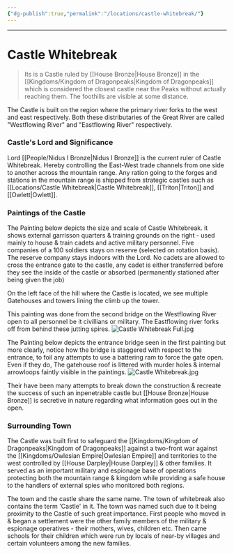 ```yaml
---
{"dg-publish":true,"permalink":"/locations/castle-whitebreak/"}
---
```



---
# Castle Whitebreak
> Its is a Castle ruled by [[House Bronze\|House Bronze]] in the [[Kingdoms/Kingdom of Dragonpeaks\|Kingdom of Dragonpeaks]] which is considered the closest castle near the Peaks without actually reaching them. The foothills are visible at some distance. 

The Castle is built on the region where the primary river forks to the west and east respectively. Both these distributaries of the Great River are called "Westflowing River" and "Eastflowing River" respectively.

### Castle's Lord and Significance 
Lord [[People/Nidus I Bronze\|Nidus I Bronze]] is the current ruler of Castle Whitebreak. Hereby controlling the East-West trade channels from one side to another across the mountain range.
Any ration going to the forges and stations in the mountain range is shipped from strategic castles such as [[Locations/Castle Whitebreak\|Castle Whitebreak]], [[Triton\|Triton]] and [[Owlett\|Owlett]].

### Paintings of the Castle
The Painting below depicts the size and scale of Castle Whitebreak. it shows external garrisson quarters & training grounds on the right - used mainly to house & train cadets and active military personnel. Five companies of a 100 soldiers stays on reserve (selected on rotation basis). The reserve company stays indoors with the Lord. No cadets are allowed to cross the entrance gate to the castle, any cadet is either transferred before they see the inside of the castle or absorbed (permanently stationed after being given the job)

On the left face of the hill where the Castle is located, we see multiple Gatehouses and towers lining the climb up the tower.

This painting was done from the second bridge on the Westflowing River open to all personnel be it civillians or military. The Eastflowing river forks off from behind these jutting spires.
![Castle Whitebreak Full.jpg](/img/user/Images/Castle%20Whitebreak%20Full.jpg)

The Painting below depicts the entrance bridge seen in the first painting but more clearly, notice how the bridge is staggered with respect to the entrance, to foil any attempts to use a battering ram to force the gate open. Even if they do, The gatehouse roof is littered with murder holes & internal arrowloops faintly visible in the paintings.
![Castle Whitebreak.jpg](/img/user/Images/Castle%20Whitebreak.jpg)

Their have been many attempts to break down the construction & recreate the success of such an inpenetrable castle but [[House Bronze\|House Bronze]] is secretive in nature regarding what information goes out in the open.

### Surrounding Town
The Castle was built first to safeguard the [[Kingdoms/Kingdom of Dragonpeaks\|Kingdom of Dragonpeaks]] against a two-front war against the [[Kingdoms/Owlesian Empire\|Owlesian Empire]] and territories to the west controlled by [[House Darpley\|House Darpley]] & other families. It served as an important military and espionage base of operations protecting both the mountain range & kingdom while providing a safe house to the handlers of external spies who monitored both regions.

The town and the castle share the same name. The town of whitebreak also contains the term 'Castle' in it. The town was named such due to it being proximity to the Castle of such great importance. First people who moved in & began a settlement were the other family members of the military & espionage operatives - their mothers, wives, children etc. Then came schools for their children which were run by locals of near-by villages and certain volunteers among the new families.